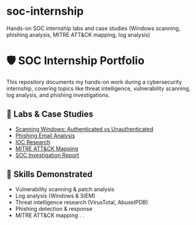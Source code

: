 # soc-internship
Hands-on SOC internship labs and case studies (Windows scanning, phishing analysis, MITRE ATT&amp;CK mapping, log analysis)

# 🛡️ SOC Internship Portfolio

This repository documents my hands-on work during a cybersecurity internship, covering topics like threat intelligence, vulnerability scanning, log analysis, and phishing investigations.  

## 📂 Labs & Case Studies
- [Scanning Windows: Authenticated vs Unauthenticated](./windows-scan-auth-vs-unauth.md)
- [Phishing Email Analysis](./phishing-analysis.md)
- [IOC Research](./ioc-research.md)
- [MITRE ATT&CK Mapping](./mitre-mapping.md)
- [SOC Investigation Report](./soc-report-1.md)

## 🧠 Skills Demonstrated
- Vulnerability scanning & patch analysis  
- Log analysis (Windows & SIEM)  
- Threat intelligence research (VirusTotal, AbuseIPDB)  
- Phishing detection & response  
- MITRE ATT&CK mapping  . .
